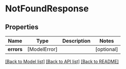 # NotFoundResponse

## Properties
Name | Type | Description | Notes
------------ | ------------- | ------------- | -------------
**errors** | [ModelError] |  | [optional] 

[[Back to Model list]](../README.md#documentation-for-models) [[Back to API list]](../README.md#documentation-for-api-endpoints) [[Back to README]](../README.md)


